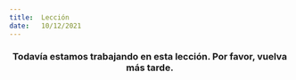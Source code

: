 ```yaml
---
title:  Lección
date:   10/12/2021
---
```


### <center>Todavía estamos trabajando en esta lección. Por favor, vuelva más tarde.</center>